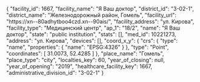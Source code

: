 {
    "facility_id": 1667,
    "facility_name": "Я Ваш доктор",
    "district_id": "3-02-1",
    "district_name": "Железнодорожный район, Гомель",
    "facility_url": "https:\/\/xn--80adhytboo4czd.xn--90ais\/",
    "facility_address": "ул. Кирова",
    "facility_type": "Медицинский центр",
    "ap_1": "18\/2",
    "name": "Я Ваш доктор",
    "state": "public institution",
    "stats": [],
    "med_id": 10221273,
    "address": "ул. Кирова",
    "devices": [],
    "coord_x_y": {
        "crs": {
            "type": "name",
            "properties": {
                "name": "EPSG:4326"
            }
        },
        "type": "Point",
        "coordinates": [
            31.0073,
            52.4285
        ]
    },
    "place_name": "Гомель",
    "place_type": "city",
    "localties_key": 60,
    "year_of_closing": null,
    "year_of_opening": "2019",
    "healthcare_facility_key": 1667,
    "administrative_division_id": "3-02-1"
}